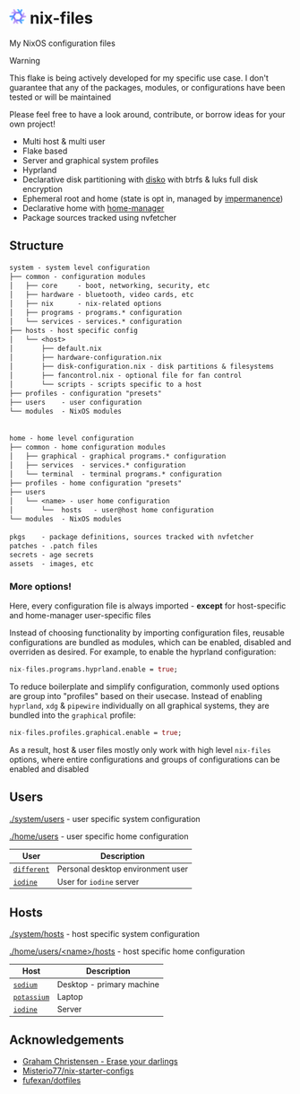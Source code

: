 # <img src="https://raw.githubusercontent.com/Different-Name/nix-files/master/assets/nixoscolorful.svg" height=26> nix-files

My NixOS configuration files

> [!WARNING]
> This flake is being actively developed for my specific use case. I don't guarantee that any of the packages, modules, or configurations have been tested or will be maintained
> 
> Please feel free to have a look around, contribute, or borrow ideas for your own project!

- Multi host & multi user
- Flake based
- Server and graphical system profiles
- Hyprland
- Declarative disk partitioning with [disko](https://github.com/nix-community/disko) with btrfs & luks full disk encryption
- Ephemeral root and home (state is opt in, managed by [impermanence](https://github.com/nix-community/impermanence))
- Declarative home with [home-manager](https://github.com/nix-community/home-manager)
- Package sources tracked using nvfetcher

## Structure

```
system - system level configuration
├── common - configuration modules
│   ├── core     - boot, networking, security, etc
│   ├── hardware - bluetooth, video cards, etc
│   ├── nix      - nix-related options
│   ├── programs - programs.* configuration
│   └── services - services.* configuration
├── hosts - host specific config
│   └── <host>
│       ├── default.nix
│       ├── hardware-configuration.nix
│       ├── disk-configuration.nix - disk partitions & filesystems
│       ├── fancontrol.nix - optional file for fan control
│       └── scripts - scripts specific to a host
├── profiles - configuration "presets"
├── users    - user configuration
└── modules  - NixOS modules


home - home level configuration 
├── common - home configuration modules
│   ├── graphical - graphical programs.* configuration
│   ├── services  - services.* configuration
│   └── terminal  - terminal programs.* configuration
├── profiles - home configuration "presets"
├── users
│   └── <name> - user home configuration
│       └──  hosts   - user@host home configuration
└── modules  - NixOS modules

pkgs    - package definitions, sources tracked with nvfetcher
patches - .patch files
secrets - age secrets
assets  - images, etc
```

### More options!

Here, every configuration file is always imported - **except** for host-specific and home-manager user-specific files

Instead of choosing functionality by importing configuration files, reusable configurations are bundled as modules, which can be enabled, disabled and overriden as desired. For example, to enable the hyprland configuration:

```nix
nix-files.programs.hyprland.enable = true;
```

To reduce boilerplate and simplify configuration, commonly used options are group into "profiles" based on their usecase. Instead of enabling `hyprland`, `xdg` & `pipewire` individually on all graphical systems, they are bundled into the `graphical` profile:

```nix
nix-files.profiles.graphical.enable = true;
```

As a result, host & user files mostly only work with high level `nix-files` options, where entire configurations and groups of configurations can be enabled and disabled

## Users

[./system/users](system/users) - user specific system configuration

[./home/users](home/users) - user specific home configuration

| User                                | Description                       |
| ----------------------------------- | --------------------------------- |
| [`different`](home/users/different) | Personal desktop environment user |
| [`iodine`](home/users/iodine)       | User for `iodine` server          |

## Hosts

[./system/hosts](system/hosts) - host specific system configuration

[./home/users/\<name\>/hosts](home/users/different/hosts) - host specific home configuration

| Host                                  | Description               |
| ------------------------------------- | ------------------------- |
| [`sodium`](system/hosts/sodium)       | Desktop - primary machine |
| [`potassium`](system/hosts/potassium) | Laptop                    |
| [`iodine`](system/hosts/iodine)       | Server                    |

## Acknowledgements

- [Graham Christensen - Erase your darlings](https://grahamc.com/blog/erase-your-darlings/)
- [Misterio77/nix-starter-configs](https://github.com/Misterio77/nix-starter-configs)
- [fufexan/dotfiles](https://github.com/fufexan/dotfiles)